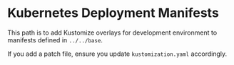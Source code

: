# Kubernetes Deployment Manifests

This path is to add Kustomize overlays for development environment to manifests defined in `../../base`.

If you add a patch file, ensure you update `kustomization.yaml` accordingly.
